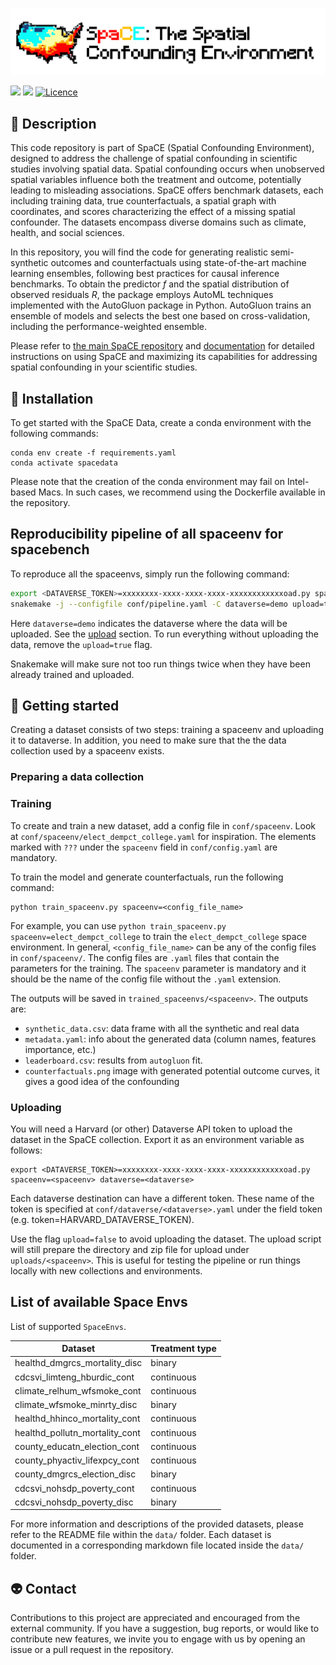 ![](resources/logo.png)

[![](<https://img.shields.io/badge/Dataverse-10.7910/DVN/SYNPBS-orange>)](https://www.doi.org/10.7910/DVN/SYNPBS)
[![](https://img.shields.io/static/v1?label=GitHub&message=SpaCE&color=blue&logo=github)](https://github.com/NSAPH-Projects/space)
[![Licence](https://img.shields.io/pypi/l/spacebench.svg)](https://pypi.org/project/spacebench)


## 🚀 Description

This code repository is part of SpaCE (Spatial Confounding Environment), designed to address the challenge of spatial confounding in scientific studies involving spatial data. Spatial confounding occurs when unobserved spatial variables influence both the treatment and outcome, potentially leading to misleading associations. SpaCE offers benchmark datasets, each including training data, true counterfactuals, a spatial graph with coordinates, and scores characterizing the effect of a missing spatial confounder. The datasets encompass diverse domains such as climate, health, and social sciences. 

In this repository, you will find the code for generating realistic semi-synthetic outcomes and counterfactuals using state-of-the-art machine learning ensembles, following best practices for causal inference benchmarks. To obtain the predictor $f$ and the spatial distribution of observed residuals $R$, the package employs AutoML techniques implemented with the AutoGluon package in Python. AutoGluon trains an ensemble of models and selects the best one based on cross-validation, including the performance-weighted ensemble.

Please refer to [the main SpaCE repository]((https://github.com/NSAPH-Projects/space)) and [documentation](https://nsaph-projects.github.io/space/) for detailed instructions on using SpaCE and maximizing its capabilities for addressing spatial confounding in your scientific studies.

## 🐍 Installation

To get started with the SpaCE Data, create a conda environment with the following commands:

```
conda env create -f requirements.yaml
conda activate spacedata
```

Please note that the creation of the conda environment may fail on Intel-based Macs. In such cases, we recommend using the Dockerfile available in the repository.


## Reproducibility pipeline of all spaceenv for spacebench

To reproduce all the spaceenvs, simply run the following command:

```bash
export <DATAVERSE_TOKEN>=xxxxxxxx-xxxx-xxxx-xxxx-xxxxxxxxxxxxoad.py spaceenv=<spaceenv> 
snakemake -j --configfile conf/pipeline.yaml -C dataverse=demo upload=true
```

Here `dataverse=demo` indicates the dataverse where the data will be uploaded. See the [upload](#uploading) section. To run everything without uploading the data, remove the `upload=true` flag.

Snakemake will make sure not too run things twice when they have been already trained and uploaded.


## 🐢 Getting started

Creating a dataset consists of two steps: training a spaceenv and uploading it to dataverse. In addition, you need to make sure that the the data collection used by a spaceenv exists.

### Preparing a data collection

### Training

To create and train a new dataset, add a config file in `conf/spaceenv`. Look at `conf/spaceenv/elect_dempct_college.yaml` for inspiration. The elements marked with `???` under the `spaceenv` field in `conf/config.yaml` are mandatory.

To train the model and generate counterfactuals, run the following command:

```
python train_spaceenv.py spaceenv=<config_file_name>
```

For example, you can use `python train_spaceenv.py spaceenv=elect_dempct_college` to train the `elect_dempct_college` space environment. In general, `<config_file_name>` can be any of the config files in `conf/spaceenv/`. The config files are `.yaml` files that contain the parameters for the training. The `spaceenv` parameter is mandatory and it should be the name of the config file without the `.yaml` extension.

The outputs will be saved in `trained_spaceenvs/<spaceenv>`. The outputs are:
 - `synthetic_data.csv`: data frame with all the synthetic and real data 
 - `metadata.yaml`: info about the generated data (column names, features importance, etc.)
 - `leaderboard.csv`: results from `autogluon` fit.
 - `counterfactuals.png` image with generated potential outcome curves, it gives a good idea of the confounding


### Uploading

You will need a Harvard (or other) Dataverse API token to upload the dataset in the SpaCE collection. Export it as an environment variable as follows:

```
export <DATAVERSE_TOKEN>=xxxxxxxx-xxxx-xxxx-xxxx-xxxxxxxxxxxxoad.py spaceenv=<spaceenv> dataverse=<dataverse>
```

Each dataverse destination can have a different token. These name of the token is specified at `conf/dataverse/<dataverse>.yaml` under the field token (e.g. token=HARVARD_DATAVERSE_TOKEN).

Use the flag `upload=false` to avoid uploading the dataset. The upload script will still prepare the directory and zip file for upload under `uploads/<spaceenv>`. This is useful for testing the pipeline or run things locally with new collections and environments.


## List of available Space Envs

List of supported `SpaceEnvs`.

| Dataset                             | Treatment type   |
| ----------------------------------- | ---------- |
| healthd_dmgrcs_mortality_disc       | binary     |
| cdcsvi_limteng_hburdic_cont         | continuous |
| climate_relhum_wfsmoke_cont         | continuous |
| climate_wfsmoke_minrty_disc         | binary     |
| healthd_hhinco_mortality_cont        | continuous |
| healthd_pollutn_mortality_cont       | continuous |
| county_educatn_election_cont         | continuous |
| county_phyactiv_lifexpcy_cont       | continuous |
| county_dmgrcs_election_disc          | binary     |
| cdcsvi_nohsdp_poverty_cont           | continuous |
| cdcsvi_nohsdp_poverty_disc           | binary     |


For more information and descriptions of the provided datasets, please refer to the README file within the `data/` folder. Each dataset is documented in a corresponding markdown file located inside the `data/` folder.

## 👽 Contact

Contributions to this project are appreciated and encouraged from the external community. If you have a suggestion, bug reports, or would like to contribute new features, we invite you to engage with us by opening an issue or a pull request in the repository.
